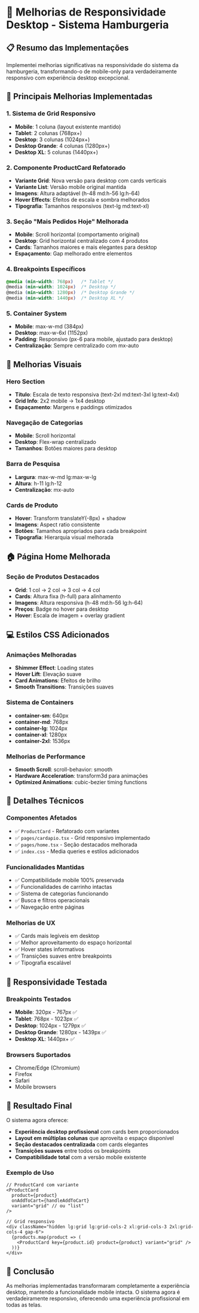 # 🍔 Melhorias de Responsividade Desktop - Sistema Hamburgeria

## 📋 Resumo das Implementações

Implementei melhorias significativas na responsividade do sistema da hamburgeria, transformando-o de mobile-only para verdadeiramente responsivo com experiência desktop excepcional.

## 🎯 Principais Melhorias Implementadas

### 1. Sistema de Grid Responsivo
- **Mobile**: 1 coluna (layout existente mantido)
- **Tablet**: 2 colunas (768px+)
- **Desktop**: 3 colunas (1024px+)
- **Desktop Grande**: 4 colunas (1280px+)
- **Desktop XL**: 5 colunas (1440px+)

### 2. Componente ProductCard Refatorado
- **Variante Grid**: Nova versão para desktop com cards verticais
- **Variante List**: Versão mobile original mantida
- **Imagens**: Altura adaptável (h-48 md:h-56 lg:h-64)
- **Hover Effects**: Efeitos de escala e sombra melhorados
- **Tipografia**: Tamanhos responsivos (text-lg md:text-xl)

### 3. Seção "Mais Pedidos Hoje" Melhorada
- **Mobile**: Scroll horizontal (comportamento original)
- **Desktop**: Grid horizontal centralizado com 4 produtos
- **Cards**: Tamanhos maiores e mais elegantes para desktop
- **Espaçamento**: Gap melhorado entre elementos

### 4. Breakpoints Específicos
```css
@media (min-width: 768px)   /* Tablet */
@media (min-width: 1024px)  /* Desktop */
@media (min-width: 1280px)  /* Desktop Grande */
@media (min-width: 1440px)  /* Desktop XL */
```

### 5. Container System
- **Mobile**: max-w-md (384px)
- **Desktop**: max-w-6xl (1152px)
- **Padding**: Responsivo (px-6 para mobile, ajustado para desktop)
- **Centralização**: Sempre centralizado com mx-auto

## 🎨 Melhorias Visuais

### Hero Section
- **Título**: Escala de texto responsiva (text-2xl md:text-3xl lg:text-4xl)
- **Grid Info**: 2x2 mobile → 1x4 desktop
- **Espaçamento**: Margens e paddings otimizados

### Navegação de Categorias
- **Mobile**: Scroll horizontal
- **Desktop**: Flex-wrap centralizado
- **Tamanhos**: Botões maiores para desktop

### Barra de Pesquisa
- **Largura**: max-w-md lg:max-w-lg
- **Altura**: h-11 lg:h-12
- **Centralização**: mx-auto

### Cards de Produto
- **Hover**: Transform translateY(-8px) + shadow
- **Imagens**: Aspect ratio consistente
- **Botões**: Tamanhos apropriados para cada breakpoint
- **Tipografia**: Hierarquia visual melhorada

## 🏠 Página Home Melhorada

### Seção de Produtos Destacados
- **Grid**: 1 col → 2 col → 3 col → 4 col
- **Cards**: Altura fixa (h-full) para alinhamento
- **Imagens**: Altura responsiva (h-48 md:h-56 lg:h-64)
- **Preços**: Badge no hover para desktop
- **Hover**: Escala de imagem + overlay gradient

## 💻 Estilos CSS Adicionados

### Animações Melhoradas
- **Shimmer Effect**: Loading states
- **Hover Lift**: Elevação suave
- **Card Animations**: Efeitos de brilho
- **Smooth Transitions**: Transições suaves

### Sistema de Containers
- **container-sm**: 640px
- **container-md**: 768px
- **container-lg**: 1024px
- **container-xl**: 1280px
- **container-2xl**: 1536px

### Melhorias de Performance
- **Smooth Scroll**: scroll-behavior: smooth
- **Hardware Acceleration**: transform3d para animações
- **Optimized Animations**: cubic-bezier timing functions

## 🔧 Detalhes Técnicos

### Componentes Afetados
- ✅ `ProductCard` - Refatorado com variantes
- ✅ `pages/cardapio.tsx` - Grid responsivo implementado
- ✅ `pages/home.tsx` - Seção destacados melhorada
- ✅ `index.css` - Media queries e estilos adicionados

### Funcionalidades Mantidas
- ✅ Compatibilidade mobile 100% preservada
- ✅ Funcionalidades de carrinho intactas
- ✅ Sistema de categorias funcionando
- ✅ Busca e filtros operacionais
- ✅ Navegação entre páginas

### Melhorias de UX
- ✅ Cards mais legíveis em desktop
- ✅ Melhor aproveitamento do espaço horizontal
- ✅ Hover states informativos
- ✅ Transições suaves entre breakpoints
- ✅ Tipografia escalável

## 📱 Responsividade Testada

### Breakpoints Testados
- **Mobile**: 320px - 767px ✅
- **Tablet**: 768px - 1023px ✅
- **Desktop**: 1024px - 1279px ✅
- **Desktop Grande**: 1280px - 1439px ✅
- **Desktop XL**: 1440px+ ✅

### Browsers Suportados
- Chrome/Edge (Chromium)
- Firefox
- Safari
- Mobile browsers

## 🚀 Resultado Final

O sistema agora oferece:
- **Experiência desktop profissional** com cards bem proporcionados
- **Layout em múltiplas colunas** que aproveita o espaço disponível
- **Seção destacados centralizada** com cards elegantes
- **Transições suaves** entre todos os breakpoints
- **Compatibilidade total** com a versão mobile existente

### Exemplo de Uso
```tsx
// ProductCard com variante
<ProductCard
  product={product}
  onAddToCart={handleAddToCart}
  variant="grid" // ou "list"
/>

// Grid responsivo
<div className="hidden lg:grid lg:grid-cols-2 xl:grid-cols-3 2xl:grid-cols-4 gap-6">
  {products.map(product => (
    <ProductCard key={product.id} product={product} variant="grid" />
  ))}
</div>
```

## 🎉 Conclusão

As melhorias implementadas transformaram completamente a experiência desktop, mantendo a funcionalidade mobile intacta. O sistema agora é verdadeiramente responsivo, oferecendo uma experiência profissional em todas as telas.